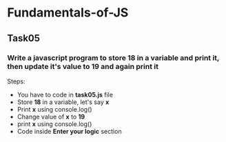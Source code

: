 # Fundamentals-of-JS
## Task05
### Write a javascript program to store 18 in a variable and print it, then update it's value to 19 and again print it
Steps:
- You have to code in **task05.js** file
- Store **18** in a variable, let's say **x**
- Print **x** using console.log()
- Change value of **x** to **19**
- print **x** using console.log()
- Code inside **Enter your logic** section
